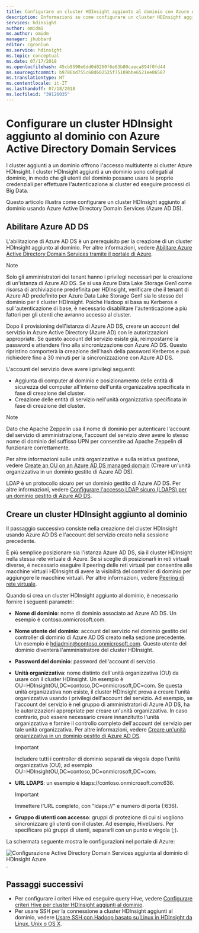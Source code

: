 ```yaml
---
title: Configurare un cluster HDInsight aggiunto al dominio con Azure Active Directory Domain Services
description: Informazioni su come configurare un cluster HDInsight aggiunto al dominio usando Azure Active Directory Domain Services
services: hdinsight
author: omidm1
ms.author: omidm
manager: jhubbard
editor: cgronlun
ms.service: hdinsight
ms.topic: conceptual
ms.date: 07/17/2018
ms.openlocfilehash: 45cb9590e6dd0d8260f6e63b80caeca894f0fd44
ms.sourcegitcommit: b9786bd755c68d602525f75109bbe6521ee06587
ms.translationtype: HT
ms.contentlocale: it-IT
ms.lasthandoff: 07/18/2018
ms.locfileid: "39126035"
---
```

# <a name="configure-a-domain-joined-hdinsight-cluster-by-using-azure-active-directory-domain-services"></a>Configurare un cluster HDInsight aggiunto al dominio con Azure Active Directory Domain Services

I cluster aggiunti a un dominio offrono l'accesso multiutente ai cluster Azure HDInsight. I cluster HDInsight aggiunti a un dominio sono collegati al dominio, in modo che gli utenti del dominio possano usare le proprie credenziali per effettuare l'autenticazione ai cluster ed eseguire processi di Big Data. 

Questo articolo illustra come configurare un cluster HDInsight aggiunto al dominio usando Azure Active Directory Domain Services (Azure AD DS).

## <a name="enable-azure-ad-ds"></a>Abilitare Azure AD DS

L'abilitazione di Azure AD DS è un prerequisito per la creazione di un cluster HDInsight aggiunto al dominio. Per altre informazioni, vedere [Abilitare Azure Active Directory Domain Services tramite il portale di Azure](../../active-directory-domain-services/active-directory-ds-getting-started.md). 

> [!NOTE]
> Solo gli amministratori dei tenant hanno i privilegi necessari per la creazione di un'istanza di Azure AD DS. Se si usa Azure Data Lake Storage Gen1 come risorsa di archiviazione predefinita per HDInsight, verificare che il tenant di Azure AD predefinito per Azure Data Lake Storage Gen1 sia lo stesso del dominio per il cluster HDInsight. Poiché Hadoop si basa su Kerberos e sull'autenticazione di base, è necessario disabilitare l'autenticazione a più fattori per gli utenti che avranno accesso al cluster.

Dopo il provisioning dell'istanza di Azure AD DS, creare un account del servizio in Azure Active Directory (Azure AD) con le autorizzazioni appropriate. Se questo account del servizio esiste già, reimpostarne la password e attendere fino alla sincronizzazione con Azure AD DS. Questo ripristino comporterà la creazione dell'hash della password Kerberos e può richiedere fino a 30 minuti per la sincronizzazione con Azure AD DS. 

L'account del servizio deve avere i privilegi seguenti:

- Aggiunta di computer al dominio e posizionamento delle entità di sicurezza del computer all'interno dell'unità organizzativa specificata in fase di creazione del cluster.
- Creazione delle entità di servizio nell'unità organizzativa specificata in fase di creazione del cluster.

> [!NOTE]
> Dato che Apache Zeppelin usa il nome di dominio per autenticare l'account del servizio di amministrazione, l'account del servizio *deve* avere lo stesso nome di dominio del suffisso UPN per consentire ad Apache Zeppelin di funzionare correttamente.

Per altre informazioni sulle unità organizzative e sulla relativa gestione, vedere [Create an OU on an Azure AD DS managed domain](../../active-directory-domain-services/active-directory-ds-admin-guide-create-ou.md) (Creare un'unità organizzativa in un dominio gestito di Azure AD DS). 

LDAP è un protocollo sicuro per un dominio gestito di Azure AD DS. Per altre informazioni, vedere [Configurare l'accesso LDAP sicuro (LDAPS) per un dominio gestito di Azure AD DS](../../active-directory-domain-services/active-directory-ds-admin-guide-configure-secure-ldap.md).

## <a name="create-a-domain-joined-hdinsight-cluster"></a>Creare un cluster HDInsight aggiunto al dominio

Il passaggio successivo consiste nella creazione del cluster HDInsight usando Azure AD DS e l'account del servizio creato nella sessione precedente.

È più semplice posizionare sia l'istanza Azure AD DS, sia il cluster HDInsight nella stessa rete virtuale di Azure. Se si sceglie di posizionarli in reti virtuali diverse, è necessario eseguire il peering delle reti virtuali per consentire alle macchine virtuali HDInsight di avere la visibilità del controller di dominio per aggiungere le macchine virtuali. Per altre informazioni, vedere [Peering di rete virtuale](../../virtual-network/virtual-network-peering-overview.md).

Quando si crea un cluster HDInsight aggiunto al dominio, è necessario fornire i seguenti parametri:

- **Nome di dominio**: nome di dominio associato ad Azure AD DS. Un esempio è contoso.onmicrosoft.com.
- **Nome utente del dominio**: account del servizio nel dominio gestito del controller di dominio di Azure AD DS creato nella sezione precedente. Un esempio è hdiadmin@contoso.onmicrosoft.com. Questo utente del dominio diventerà l'amministratore del cluster HDInsight.
- **Password del dominio**: password dell'account di servizio.
- **Unità organizzativa**: nome distinto dell'unità organizzativa (OU) da usare con il cluster HDInsight. Un esempio è OU=HDInsightOU,DC=contoso,DC=onmicrosoft,DC=com. Se questa unità organizzativa non esiste, il cluster HDInsight prova a creare l'unità organizzativa usando i privilegi dell'account del servizio. Ad esempio, se l'account del servizio è nel gruppo di amministratori di Azure AD DS, ha le autorizzazioni appropriate per creare un'unità organizzativa. In caso contrario, può essere necessario creare innanzitutto l'unità organizzativa e fornire il controllo completo dell'account del servizio per tale unità organizzativa. Per altre informazioni, vedere [Creare un'unità organizzativa in un dominio gestito di Azure AD DS](../../active-directory-domain-services/active-directory-ds-admin-guide-create-ou.md).

    > [!IMPORTANT]
    > Includere tutti i controller di dominio separati da virgola dopo l'unità organizzativa (OU), ad esempio OU=HDInsightOU,DC=contoso,DC=onmicrosoft,DC=com.

- **URL LDAPS**: un esempio è ldaps://contoso.onmicrosoft.com:636.

    > [!IMPORTANT]
    > Immettere l'URL completo, con "ldaps://" e numero di porta (:636).

- **Gruppo di utenti con accesso**: gruppi di protezione di cui si vogliono sincronizzare gli utenti con il cluster. Ad esempio, HiveUsers. Per specificare più gruppi di utenti, separarli con un punto e virgola (;).
 
La schermata seguente mostra le configurazioni nel portale di Azure:

![Configurazione Active Directory Domain Services aggiunta al dominio di HDInsight Azure](./media/apache-domain-joined-configure-using-azure-adds/hdinsight-domain-joined-configuration-azure-aads-portal.png).


## <a name="next-steps"></a>Passaggi successivi
* Per configurare i criteri Hive ed eseguire query Hive, vedere [Configurare criteri Hive per cluster HDInsight aggiunti al dominio](apache-domain-joined-run-hive.md).
* Per usare SSH per la connessione a cluster HDInsight aggiunti al dominio, vedere [Usare SSH con Hadoop basato su Linux in HDInsight da Linux, Unix o OS X](../hdinsight-hadoop-linux-use-ssh-unix.md#domainjoined).

